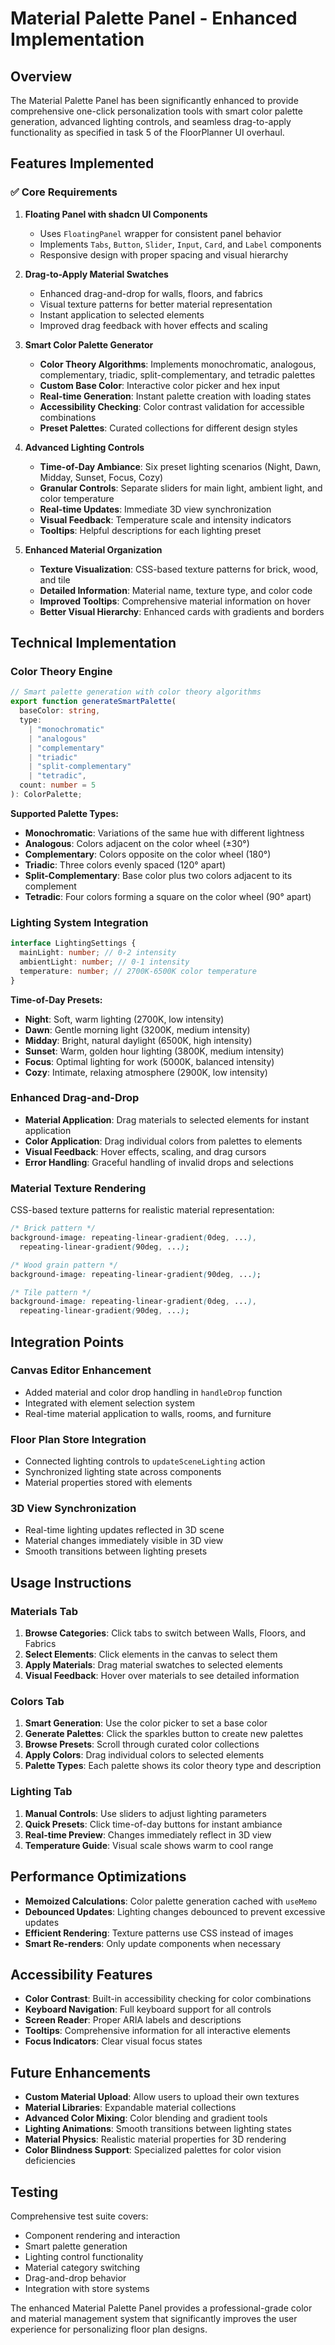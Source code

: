 # Material Palette Panel - Enhanced Implementation

## Overview

The Material Palette Panel has been significantly enhanced to provide comprehensive one-click personalization tools with smart color palette generation, advanced lighting controls, and seamless drag-to-apply functionality as specified in task 5 of the FloorPlanner UI overhaul.

## Features Implemented

### ✅ Core Requirements

1. **Floating Panel with shadcn UI Components**

   - Uses `FloatingPanel` wrapper for consistent panel behavior
   - Implements `Tabs`, `Button`, `Slider`, `Input`, `Card`, and `Label` components
   - Responsive design with proper spacing and visual hierarchy

2. **Drag-to-Apply Material Swatches**

   - Enhanced drag-and-drop for walls, floors, and fabrics
   - Visual texture patterns for better material representation
   - Instant application to selected elements
   - Improved drag feedback with hover effects and scaling

3. **Smart Color Palette Generator**

   - **Color Theory Algorithms**: Implements monochromatic, analogous, complementary, triadic, split-complementary, and tetradic palettes
   - **Custom Base Color**: Interactive color picker and hex input
   - **Real-time Generation**: Instant palette creation with loading states
   - **Accessibility Checking**: Color contrast validation for accessible combinations
   - **Preset Palettes**: Curated collections for different design styles

4. **Advanced Lighting Controls**

   - **Time-of-Day Ambiance**: Six preset lighting scenarios (Night, Dawn, Midday, Sunset, Focus, Cozy)
   - **Granular Controls**: Separate sliders for main light, ambient light, and color temperature
   - **Real-time Updates**: Immediate 3D view synchronization
   - **Visual Feedback**: Temperature scale and intensity indicators
   - **Tooltips**: Helpful descriptions for each lighting preset

5. **Enhanced Material Organization**
   - **Texture Visualization**: CSS-based texture patterns for brick, wood, and tile
   - **Detailed Information**: Material name, texture type, and color code
   - **Improved Tooltips**: Comprehensive material information on hover
   - **Better Visual Hierarchy**: Enhanced cards with gradients and borders

## Technical Implementation

### Color Theory Engine

```typescript
// Smart palette generation with color theory algorithms
export function generateSmartPalette(
  baseColor: string,
  type:
    | "monochromatic"
    | "analogous"
    | "complementary"
    | "triadic"
    | "split-complementary"
    | "tetradic",
  count: number = 5
): ColorPalette;
```

**Supported Palette Types:**

- **Monochromatic**: Variations of the same hue with different lightness
- **Analogous**: Colors adjacent on the color wheel (±30°)
- **Complementary**: Colors opposite on the color wheel (180°)
- **Triadic**: Three colors evenly spaced (120° apart)
- **Split-Complementary**: Base color plus two colors adjacent to its complement
- **Tetradic**: Four colors forming a square on the color wheel (90° apart)

### Lighting System Integration

```typescript
interface LightingSettings {
  mainLight: number; // 0-2 intensity
  ambientLight: number; // 0-1 intensity
  temperature: number; // 2700K-6500K color temperature
}
```

**Time-of-Day Presets:**

- **Night**: Soft, warm lighting (2700K, low intensity)
- **Dawn**: Gentle morning light (3200K, medium intensity)
- **Midday**: Bright, natural daylight (6500K, high intensity)
- **Sunset**: Warm, golden hour lighting (3800K, medium intensity)
- **Focus**: Optimal lighting for work (5000K, balanced intensity)
- **Cozy**: Intimate, relaxing atmosphere (2900K, low intensity)

### Enhanced Drag-and-Drop

- **Material Application**: Drag materials to selected elements for instant application
- **Color Application**: Drag individual colors from palettes to elements
- **Visual Feedback**: Hover effects, scaling, and drag cursors
- **Error Handling**: Graceful handling of invalid drops and selections

### Material Texture Rendering

CSS-based texture patterns for realistic material representation:

```css
/* Brick pattern */
background-image: repeating-linear-gradient(0deg, ...),
  repeating-linear-gradient(90deg, ...);

/* Wood grain pattern */
background-image: repeating-linear-gradient(90deg, ...);

/* Tile pattern */
background-image: repeating-linear-gradient(0deg, ...),
  repeating-linear-gradient(90deg, ...);
```

## Integration Points

### Canvas Editor Enhancement

- Added material and color drop handling in `handleDrop` function
- Integrated with element selection system
- Real-time material application to walls, rooms, and furniture

### Floor Plan Store Integration

- Connected lighting controls to `updateSceneLighting` action
- Synchronized lighting state across components
- Material properties stored with elements

### 3D View Synchronization

- Real-time lighting updates reflected in 3D scene
- Material changes immediately visible in 3D view
- Smooth transitions between lighting presets

## Usage Instructions

### Materials Tab

1. **Browse Categories**: Click tabs to switch between Walls, Floors, and Fabrics
2. **Select Elements**: Click elements in the canvas to select them
3. **Apply Materials**: Drag material swatches to selected elements
4. **Visual Feedback**: Hover over materials to see detailed information

### Colors Tab

1. **Smart Generation**: Use the color picker to set a base color
2. **Generate Palettes**: Click the sparkles button to create new palettes
3. **Browse Presets**: Scroll through curated color collections
4. **Apply Colors**: Drag individual colors to selected elements
5. **Palette Types**: Each palette shows its color theory type and description

### Lighting Tab

1. **Manual Controls**: Use sliders to adjust lighting parameters
2. **Quick Presets**: Click time-of-day buttons for instant ambiance
3. **Real-time Preview**: Changes immediately reflect in 3D view
4. **Temperature Guide**: Visual scale shows warm to cool range

## Performance Optimizations

- **Memoized Calculations**: Color palette generation cached with `useMemo`
- **Debounced Updates**: Lighting changes debounced to prevent excessive updates
- **Efficient Rendering**: Texture patterns use CSS instead of images
- **Smart Re-renders**: Only update components when necessary

## Accessibility Features

- **Color Contrast**: Built-in accessibility checking for color combinations
- **Keyboard Navigation**: Full keyboard support for all controls
- **Screen Reader**: Proper ARIA labels and descriptions
- **Tooltips**: Comprehensive information for all interactive elements
- **Focus Indicators**: Clear visual focus states

## Future Enhancements

- **Custom Material Upload**: Allow users to upload their own textures
- **Material Libraries**: Expandable material collections
- **Advanced Color Mixing**: Color blending and gradient tools
- **Lighting Animations**: Smooth transitions between lighting states
- **Material Physics**: Realistic material properties for 3D rendering
- **Color Blindness Support**: Specialized palettes for color vision deficiencies

## Testing

Comprehensive test suite covers:

- Component rendering and interaction
- Smart palette generation
- Lighting control functionality
- Material category switching
- Drag-and-drop behavior
- Integration with store systems

The enhanced Material Palette Panel provides a professional-grade color and material management system that significantly improves the user experience for personalizing floor plan designs.
